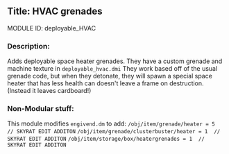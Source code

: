 ## Title: HVAC grenades

MODULE ID: deployable_HVAC

### Description:

Adds deployable space heater grenades.  They have a custom grenade and machine texture in `deployable_hvac.dmi`
They work based off of the usual grenade code, but when they detonate, they will spawn a special space heater that has less health can doesn't leave a frame on destruction.  (Instead it leaves cardboard!)

### Non-Modular stuff:

This module modifies `engivend.dm` to add:
`/obj/item/grenade/heater = 5  // SKYRAT EDIT ADDITON`
`/obj/item/grenade/clusterbuster/heater = 1  // SKYRAT EDIT ADDITON`
`/obj/item/storage/box/heatergrenades = 1  // SKYRAT EDIT ADDITON`
